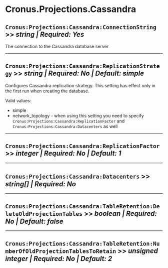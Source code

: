 # Cronus.Projections.Cassandra

## `Cronus:Projections:Cassandra:ConnectionString` >> *string | Required: Yes*

The connection to the Cassandra database server

---

## `Cronus:Projections:Cassandra:ReplicationStrategy` >> *string | Required: No | Default: simple*

Configures Cassandra replication strategy. This setting has effect only in the first run when creating the database.

Valid values:

* simple
* network_topology - when using this setting you need to specify `Cronus:Projections:Cassandra:ReplicationFactor` and `Cronus:Projections:Cassandra:Datacenters` as well

---

## `Cronus:Projections:Cassandra:ReplicationFactor` >> *integer | Required: No | Default: 1*

---

## `Cronus:Projections:Cassandra:Datacenters` >> *string[] | Required: No*

---

## `Cronus:Projections:Cassandra:TableRetention:DeleteOldProjectionTables` >> *boolean | Required: No | Default: false*

---

## `Cronus:Projections:Cassandra:TableRetention:NumberOfOldProjectionTablesToRetain` >> *unsigned integer | Required: No | Default: 2*

